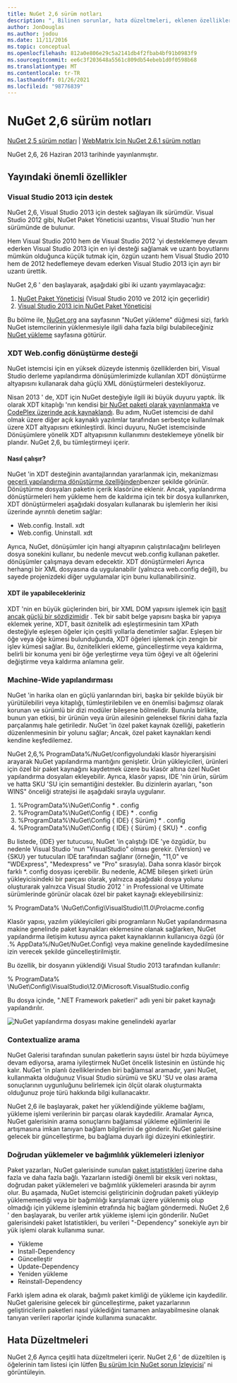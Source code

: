 ```yaml
---
title: NuGet 2,6 sürüm notları
description: ", Bilinen sorunlar, hata düzeltmeleri, eklenen özellikler ve CCR 'ler dahil, WebMatrix için NuGet 2.6.1 sürüm notları."
author: JonDouglas
ms.author: jodou
ms.date: 11/11/2016
ms.topic: conceptual
ms.openlocfilehash: 812a0e806e29c5a2141db4f2fbab4bf91b0983f9
ms.sourcegitcommit: ee6c3f203648a5561c809db54ebeb1d0f0598b68
ms.translationtype: MT
ms.contentlocale: tr-TR
ms.lasthandoff: 01/26/2021
ms.locfileid: "98776839"
---
```

# <a name="nuget-26-release-notes"></a>NuGet 2,6 sürüm notları

[NuGet 2,5 sürüm notları](../release-notes/nuget-2.5.md)  |  [WebMatrix Için NuGet 2.6.1 sürüm notları](../release-notes/nuget-2.6.1-for-webmatrix.md)

NuGet 2,6, 26 Haziran 2013 tarihinde yayınlanmıştır.

## <a name="notable-features-in-the-release"></a>Yayındaki önemli özellikler

### <a name="support-for-visual-studio-2013"></a>Visual Studio 2013 için destek

NuGet 2,6, Visual Studio 2013 için destek sağlayan ilk sürümdür. Visual Studio 2012 gibi, NuGet Paket Yöneticisi uzantısı, Visual Studio 'nun her sürümünde de bulunur.

Hem Visual Studio 2010 hem de Visual Studio 2012 'yi desteklemeye devam ederken Visual Studio 2013 için en iyi desteği sağlamak ve uzantı boyutlarını mümkün olduğunca küçük tutmak için, özgün uzantı hem Visual Studio 2010 hem de 2012 hedeflemeye devam ederken Visual Studio 2013 için ayrı bir uzantı ürettik.

NuGet 2,6 ' den başlayarak, aşağıdaki gibi iki uzantı yayımlayacağız:

1. [NuGet Paket Yöneticisi](https://marketplace.visualstudio.com/items?itemName=NuGetTeam.NuGetPackageManager) (Visual Studio 2010 ve 2012 için geçerlidir)
1. [Visual Studio 2013 için NuGet Paket Yöneticisi](https://marketplace.visualstudio.com/items?itemName=NuGetTeam.NuGetPackageManagerforVisualStudio2013)

Bu bölme ile, [NuGet.org](https://nuget.org) ana sayfasının "NuGet yükleme" düğmesi sizi, farklı NuGet istemcilerinin yüklenmesiyle ilgili daha fazla bilgi bulabileceğiniz [NuGet yükleme](../install-nuget-client-tools.md) sayfasına götürür.

<a name="xdt"></a>

### <a name="xdt-webconfig-transformation-support"></a>XDT Web.config dönüştürme desteği

NuGet istemcisi için en yüksek düzeyde istenmiş özelliklerden biri, Visual Studio derleme yapılandırma dönüşümlerimizde kullanılan XDT dönüştürme altyapısını kullanarak daha güçlü XML dönüştürmeleri destekliyoruz.

Nisan 2013 ' de, XDT için NuGet desteğiyle ilgili iki büyük duyuru yaptık. İlk olarak XDT kitaplığı 'nın kendisi [bir NuGet paketi olarak yayınlanmakta](https://nuget.org/packages/Microsoft.Web.Xdt) ve [CodePlex üzerinde açık kaynaklandı](http://xdt.codeplex.com/). Bu adım, NuGet istemcisi de dahil olmak üzere diğer açık kaynaklı yazılımlar tarafından serbestçe kullanılmak üzere XDT altyapısını etkinleştirdi. İkinci duyuru, NuGet istemcisinde Dönüşümlere yönelik XDT altyapısının kullanımını desteklemeye yönelik bir plandır. NuGet 2,6, bu tümleştirmeyi içerir.

#### <a name="how-it-works"></a>Nasıl çalışır?

NuGet 'in XDT desteğinin avantajlarından yararlanmak için, mekanizması [geçerli yapılandırma dönüştürme özelliğinden](../create-packages/source-and-config-file-transformations.md)benzer şekilde görünür.
Dönüştürme dosyaları paketin içerik klasörüne eklenir. Ancak, yapılandırma dönüştürmeleri hem yükleme hem de kaldırma için tek bir dosya kullanırken, XDT dönüştürmeleri aşağıdaki dosyaları kullanarak bu işlemlerin her ikisi üzerinde ayrıntılı denetim sağlar:

- Web.config. Install. xdt
- Web.config. Uninstall. xdt

Ayrıca, NuGet, dönüşümler için hangi altyapının çalıştırılacağını belirleyen dosya sonekini kullanır, bu nedenle mevcut web.config kullanan paketler. dönüşümler çalışmaya devam edecektir. XDT dönüştürmeleri Ayrıca herhangi bir XML dosyasına da uygulanabilir (yalnızca web.config değil), bu sayede projenizdeki diğer uygulamalar için bunu kullanabilirsiniz.

#### <a name="what-you-can-do-with-xdt"></a>XDT ile yapabilecekleriniz

XDT 'nin en büyük güçlerinden biri, bir XML DOM yapısını işlemek için [basit ancak güçlü bir sözdizimidir](/previous-versions/aspnet/dd465326(v=vs.110)) . Tek bir sabit belge yapısını başka bir yapıya eklemek yerine, XDT, basit öznitelik adı eşleştirmesinin tam XPath desteğiyle eşleşen öğeler için çeşitli yollarla denetimler sağlar. Eşleşen bir öğe veya öğe kümesi bulunduğunda, XDT öğeleri işlemek için zengin bir işlev kümesi sağlar. Bu, öznitelikleri ekleme, güncelleştirme veya kaldırma, belirli bir konuma yeni bir öğe yerleştirme veya tüm öğeyi ve alt öğelerini değiştirme veya kaldırma anlamına gelir.

### <a name="machine-wide-configuration"></a>Machine-Wide yapılandırması

NuGet 'in harika olan en güçlü yanlarından biri, başka bir şekilde büyük bir yürütülebiliri veya kitaplığı, tümleştirilebilen ve en önemlisi bağımsız olarak korunan ve sürümlü bir dizi modüler bileşene bölmelidir. Bununla birlikte, bunun yan etkisi, bir ürünün veya ürün ailesinin geleneksel fikrini daha fazla parçalanmış hale getiriledir.
NuGet 'in özel paket kaynak özelliği, paketlerin düzenlenmesinin bir yolunu sağlar; Ancak, özel paket kaynakları kendi kendine keşfedilemez.

NuGet 2,6,% ProgramData%/NuGet/configyolundaki klasör hiyerarşisini arayarak NuGet yapılandırma mantığını genişletir. Ürün yükleyicileri, ürünleri için özel bir paket kaynağını kaydetmek üzere bu klasör altına özel NuGet yapılandırma dosyaları ekleyebilir. Ayrıca, klasör yapısı, IDE 'nin ürün, sürüm ve hatta SKU 'SU için semantiğini destekler. Bu dizinlerin ayarları, "son WINS" önceliği stratejisi ile aşağıdaki sırayla uygulanır.

1. %ProgramData%\NuGet\Config \* . config
2. %ProgramData%\NuGet\Config \{ IDE} \* . config
3. %ProgramData%\NuGet\Config \{ IDE} \{ Sürüm} \* . config
4. %ProgramData%\NuGet\Config \{ IDE} \{ Sürüm} \{ SKU} \* . config

Bu listede, {IDE} yer tutucusu, NuGet 'in çalıştığı IDE 'ye özgüdür, bu nedenle Visual Studio 'nun "VisualStudio" olması gerekir. {Version} ve {SKU} yer tutucuları IDE tarafından sağlanır (örneğin, "11,0" ve "WDExpress", "Medexpress" ve "Pro" sırasıyla). Daha sonra klasör birçok farklı *. config dosyası içerebilir.
Bu nedenle, ACME bileşen şirketi ürün yükleyicisindeki bir parçası olarak, yalnızca aşağıdaki dosya yolunu oluşturarak yalnızca Visual Studio 2012 ' in Professional ve Ultimate sürümlerinde görünür olacak özel bir paket kaynağı ekleyebilirsiniz:

% ProgramData% \NuGet\Config\VisualStudio\11.0\Pro\acme.config

Klasör yapısı, yazılım yükleyicileri gibi programların NuGet yapılandırmasına makine genelinde paket kaynakları eklemesine olanak sağlarken, NuGet yapılandırma iletişim kutusu ayrıca paket kaynaklarının kullanıcıya özgü (ör .% AppData%/NuGet/NuGet.Config) veya makine genelinde kaydedilmesine izin verecek şekilde güncelleştirilmiştir.

Bu özellik, bir dosyanın yüklendiği Visual Studio 2013 tarafından kullanılır:

% ProgramData% \NuGet\Config\VisualStudio\12.0\Microsoft.VisualStudio.config

Bu dosya içinde, ".NET Framework paketleri" adlı yeni bir paket kaynağı yapılandırılır.

![NuGet yapılandırma dosyası makine genelindeki ayarlar](./media/NuGet-Config-File-Machine-Wide.png)

### <a name="contextualizing-search"></a>Contextualize arama

NuGet Galerisi tarafından sunulan paketlerin sayısı üstel bir hızda büyümeye devam ediyorsa, arama iyileştirmek NuGet öncelik listesinin en üstünde hiç kalır. NuGet 'in planlı özelliklerinden biri bağlamsal aramadır, yani NuGet, kullanmakta olduğunuz Visual Studio sürümü ve SKU 'SU ve olası arama sonuçlarının uygunluğunu belirlemek için ölçüt olarak oluşturmakta olduğunuz proje türü hakkında bilgi kullanacaktır.

NuGet 2,6 ile başlayarak, paket her yüklendiğinde yükleme bağlamı, yükleme işlemi verilerinin bir parçası olarak kaydedilir.  Aramalar Ayrıca, NuGet galerisinin arama sonuçlarını bağlamsal yükleme eğilimlerini ile artışmasına imkan tanıyan bağlam bilgilerini de gönderir.  NuGet galerisine gelecek bir güncelleştirme, bu bağlama duyarlı ilgi düzeyini etkinleştirir.

### <a name="tracking-direct-installs-vs-dependency-installs"></a>Doğrudan yüklemeler ve bağımlılık yüklemeleri izleniyor

Paket yazarları, NuGet galerisinde sunulan [paket istatistikleri](http://blog.nuget.org/20130226/Introducing-Package-Statistics.html) üzerine daha fazla ve daha fazla bağlı.  Yazarların istediği önemli bir eksik veri noktası, doğrudan paket yüklemeleri ve bağımlılık yüklemeleri arasında bir ayrım olur.  Bu aşamada, NuGet istemcisi geliştiricinin doğrudan paketi yükleyip yüklememediği veya bir bağımlılığı karşılamak üzere yüklenmiş olup olmadığı için yükleme işleminin etrafında hiç bağlam göndermedi.
NuGet 2,6 ' den başlayarak, bu veriler artık yükleme işlemi için gönderilir.  NuGet galerisindeki paket Istatistikleri, bu verileri "-Dependency" sonekiyle ayrı bir yük işlemi olarak kullanıma sunar.

* Yükleme
* Install-Dependency
* Güncelleştir
* Update-Dependency
* Yeniden yükleme
* Reinstall-Dependency

Farklı işlem adına ek olarak, bağımlı paket kimliği de yükleme için kaydedilir.  NuGet galerisine gelecek bir güncelleştirme, paket yazarlarının geliştiricilerin paketleri nasıl yüklediğini tamamen anlayabilmesine olanak tanıyan verileri raporlar içinde kullanıma sunacaktır.

## <a name="bug-fixes"></a>Hata Düzeltmeleri

NuGet 2,6 Ayrıca çeşitli hata düzeltmeleri içerir. NuGet 2,6 ' de düzeltilen iş öğelerinin tam listesi için lütfen [Bu sürüm Için NuGet sorun İzleyicisi](https://nuget.codeplex.com/workitem/list/advanced?keyword=&status=Closed&type=All&priority=All&release=NuGet%202.6&assignedTo=All&component=All&sortField=LastUpdatedDate&sortDirection=Descending&page=0&reasonClosed=All)' ni görüntüleyin.